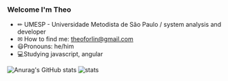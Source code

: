 ### Welcome I'm Theo


 - ✏ UMESP - Universidade Metodista de São Paulo / system analysis and developer
 - ✉ How to find me: theoforlin@gmail.com
 - 😃Pronouns: he/him
 - 💻Studying javascript, angular 



![Anurag's GitHub stats](https://github-readme-stats.vercel.app/api?username=The0afe&show_icons=true&theme=tokyonight)
![stats](https://github-readme-stats.vercel.app/api/top-langs/?username=The0afe&theme=blue-green)
